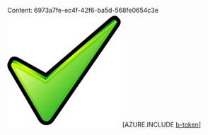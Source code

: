 Content: 6973a7fe-ec4f-42f6-ba5d-568fe0654c3e![image](cc72a12a-964a-456b-8dbf-a3646a3fd928.png)
[AZURE.INCLUDE [b-token](1dec73c7-c0af-465e-9887-d472ecb8281e.md)]
